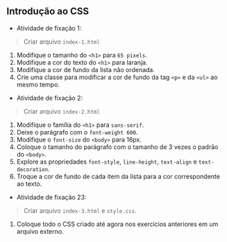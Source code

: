 ## Introdução ao CSS

- Atividade de fixação 1:
> Criar arquivo `index-1.html`
1. Modifique o tamanho do `<h1>` para `65 pixels`.
2. Modifique a cor do texto do `<h1>` para laranja.
3. Modifique a cor de fundo da lista não ordenada.
4. Crie uma classe para modificar a cor de fundo da tag `<p>` e da `<ul>` ao mesmo tempo.

- Atividade de fixação 2:
> Criar arquivo `index-2.html`
1. Modifique o família do `<h1>` para `sans-serif`.
2. Deixe o parágrafo com o `font-weight 600`.
3. Modifique o `font-size` do `<body>` para 16px.
4. Coloque o tamanho do parágrafo com o tamanho de 3 vezes o padrão do `<body>`.
5. Explore as propriedades `font-style`, `line-height`, `text-align` e `text-decoration`.
6. Troque a cor de fundo de cada item da lista para a cor correspondente ao texto.

- Atividade de fixação 23:
> Criar arquivo `index-3.html` e `style.css`.
1. Coloque todo o CSS criado até agora nos exercícios anteriores em um arquivo externo.